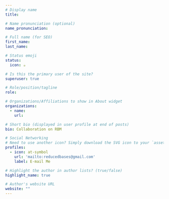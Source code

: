 ```yaml
---
# Display name
title: 

# Name pronunciation (optional)
name_pronunciation: 

# Full name (for SEO)
first_name: 
last_name:

# Status emoji
status:
  icon: ☕️

# Is this the primary user of the site?
superuser: true

# Role/position/tagline
role: 

# Organizations/Affiliations to show in About widget
organizations:
  - name: 
    url: 

# Short bio (displayed in user profile at end of posts)
bio: Collaboration on RBM

# Social Networking
# Need to use another icon? Simply download the SVG icon to your `assets/media/icons/` folder.
profiles:
  - icon: at-symbol
    url: 'mailto:reducedbases@gmail.com'
    label: E-mail Me

# Highlight the author in author lists? (true/false)
highlight_name: true

# Author's website URL
website: ""
---
```


